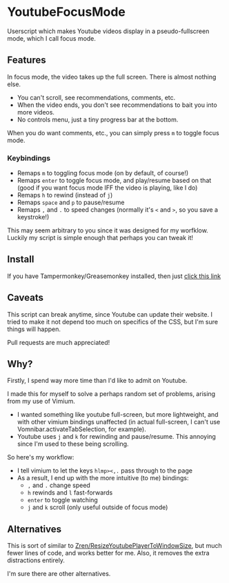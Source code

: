 # YoutubeFocusMode

Userscript which makes Youtube videos display in a pseudo-fullscreen mode, which I call focus mode.

## Features

In focus mode, the video takes up the full screen.  There is almost nothing else.

- You can't scroll, see recommendations, comments, etc.
- When the video ends, you don't see recommendations to bait you into more videos.
- No controls menu, just a tiny progress bar at the bottom.

When you do want comments, etc., you can simply press `m` to toggle focus mode.

### Keybindings

- Remaps `m` to toggling focus mode (on by default, of course!)
- Remaps `enter` to toggle focus mode, and play/resume based on that (good if you want focus mode IFF the video is playing, like I do)
- Remaps `h` to rewind (instead of `j`)
- Remaps `space` and `p` to pause/resume
- Remaps `,` and `.` to speed changes (normally it's `<` and `>`, so you save a keystroke!)

This may seem arbitrary to you since it was designed for my worfklow.
Luckily my script is simple enough that perhaps you can tweak it!

## Install

If you have Tampermonkey/Greasemonkey installed, then just [click this link](https://github.com/WuTheFWasThat/YoutubeFocus/raw/master/youtube-focus.user.js)

## Caveats

This script can break anytime, since Youtube can update their website.
I tried to make it not depend too much on specifics of the CSS, but I'm sure things will happen.

Pull requests are much appreciated!

## Why?

Firstly, I spend way more time than I'd like to admit on Youtube.

I made this for myself to solve a perhaps random set of problems, arising from my use of Vimium.

- I wanted something like youtube full-screen, but more lightweight, and with other vimium bindings unaffected (in actual full-screen, I can't use Vomnibar.activateTabSelection, for example).
- Youtube uses `j` and `k` for rewinding and pause/resume.  This annoying since I'm used to these being scrolling.

So here's my workflow:

- I tell vimium to let the keys `hlmp><,.` pass through to the page
- As a result, I end up with the more intuitive (to me) bindings:
  - `,` and `.` change speed
  - `h` rewinds and `l` fast-forwards
  - `enter` to toggle watching
  - `j` and `k` scroll (only useful outside of focus mode)

## Alternatives

This is sort of similar to [Zren/ResizeYoutubePlayerToWindowSize](https://github.com/Zren/ResizeYoutubePlayerToWindowSize), but much fewer lines of code, and works better for me.
Also, it removes the extra distractions entirely.

I'm sure there are other alternatives.
